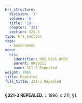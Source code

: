 ```yaml
---
hrs_structure:
  division: '1'
  volume: '6'
  title: '19'
  chapter: '321'
  section: 321-3
type: hrs_section
tags:
  - Government
menu:
  hrs:
    identifier: HRS_0321-0003
    parent: HRS0321
    name: 321-3 Repealed
weight: 7065
title: Repealed
full_title: 321-3 Repealed
---
```

**§321-3 REPEALED.** L 1996, c 211, §1.